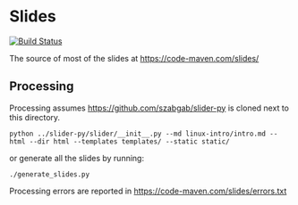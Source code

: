 # Slides
[![Build Status](https://travis-ci.org/szabgab/slides.png)](https://travis-ci.org/szabgab/slides)

The source of most of the slides at https://code-maven.com/slides/


## Processing

Processing assumes https://github.com/szabgab/slider-py is cloned next to this directory.

```
python ../slider-py/slider/__init__.py --md linux-intro/intro.md --html --dir html --templates templates/ --static static/
```

or generate all the slides by running:

```
./generate_slides.py
```

Processing errors are reported in https://code-maven.com/slides/errors.txt
